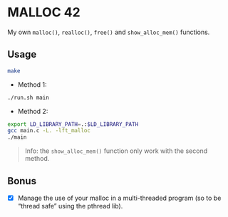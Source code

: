 # MALLOC 42

My own `malloc()`, `realloc()`, `free()` and `show_alloc_mem()` functions.

## Usage

```bash
make
```

- Method 1:

```bash
./run.sh main
```

- Method 2:

```bash
export LD_LIBRARY_PATH=.:$LD_LIBRARY_PATH
gcc main.c -L. -lft_malloc
./main
```

> Info: the `show_alloc_mem()` function only work with the second method.

## Bonus

- [x] Manage the use of your malloc in a multi-threaded program (so to be “thread safe”
using the pthread lib).

